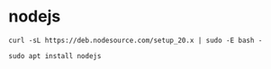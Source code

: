 # nodejs

```
curl -sL https://deb.nodesource.com/setup_20.x | sudo -E bash -

sudo apt install nodejs
```
